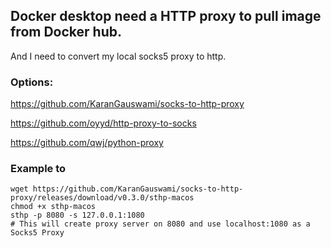 
## Docker desktop need a HTTP proxy to pull image from Docker hub.

And I need to convert my local socks5 proxy to http.

### Options:
https://github.com/KaranGauswami/socks-to-http-proxy

https://github.com/oyyd/http-proxy-to-socks

https://github.com/qwj/python-proxy

### Example to 

```
wget https://github.com/KaranGauswami/socks-to-http-proxy/releases/download/v0.3.0/sthp-macos
chmod +x sthp-macos
sthp -p 8080 -s 127.0.0.1:1080
# This will create proxy server on 8080 and use localhost:1080 as a Socks5 Proxy


```
